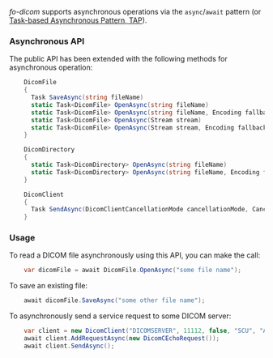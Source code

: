 *fo-dicom* supports asynchronous operations via the `async`/`await` pattern (or [Task-based Asynchronous Pattern, TAP](https://msdn.microsoft.com/en-us/library/hh873175.aspx)).

### Asynchronous  API
The public API has been extended with the following methods for asynchronous operation:

```csharp
    DicomFile
    {
      Task SaveAsync(string fileName)
      static Task<DicomFile> OpenAsync(string fileName)
      static Task<DicomFile> OpenAsync(string fileName, Encoding fallbackEncoding)
      static Task<DicomFile> OpenAsync(Stream stream)
      static Task<DicomFile> OpenAsync(Stream stream, Encoding fallbackEncoding)
    }

    DicomDirectory
    {
      static Task<DicomDirectory> OpenAsync(string fileName)
      static Task<DicomDirectory> OpenAsync(string fileName, Encoding fallbackEncoding)
    }

    DicomClient
    {
      Task SendAsync(DicomClientCancellationMode cancellationMode, CancellationToken cancellationToken);
    }
```

### Usage
To read a DICOM file asynchronously using this API, you can make the call:

```csharp
    var dicomFile = await DicomFile.OpenAsync("some file name");
```

To save an existing file:

```csharp
    await dicomFile.SaveAsync("some other file name");
```

To asynchronously send a service request to some DICOM server:

```csharp
    var client = new DicomClient("DICOMSERVER", 11112, false, "SCU", "ANY-SCP");
    await client.AddRequestAsync(new DicomCEchoRequest());
    await client.SendAsync();
```

